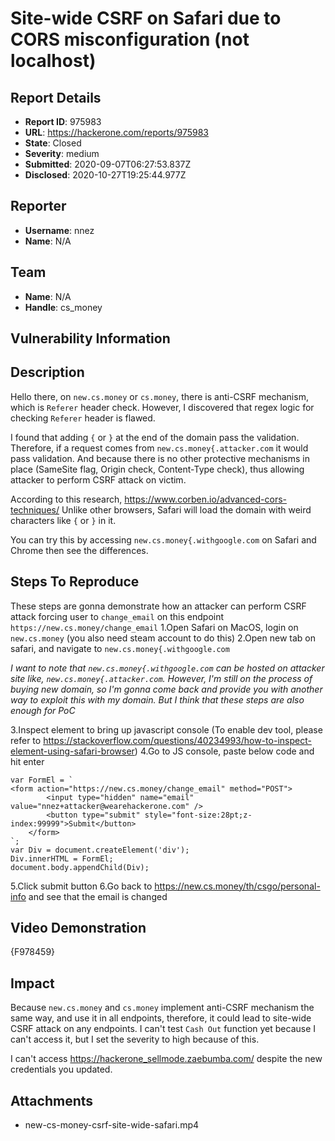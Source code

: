 # Site-wide CSRF on Safari due to CORS misconfiguration (not localhost)

## Report Details
- **Report ID**: 975983
- **URL**: https://hackerone.com/reports/975983
- **State**: Closed
- **Severity**: medium
- **Submitted**: 2020-09-07T06:27:53.837Z
- **Disclosed**: 2020-10-27T19:25:44.977Z

## Reporter
- **Username**: nnez
- **Name**: N/A

## Team
- **Name**: N/A
- **Handle**: cs_money

## Vulnerability Information
## Description
Hello there, on `new.cs.money` or `cs.money`, there is anti-CSRF mechanism, which is `Referer` header check.
However, I discovered that regex logic for checking `Referer` header is flawed.

I found that adding `{` or `}` at the end of the domain pass the validation.
Therefore, if a request comes from `new.cs.money{.attacker.com` it would pass validation.
And because there is no other protective mechanisms in place (SameSite flag, Origin check, Content-Type check), thus allowing attacker to perform CSRF attack on victim.

According to this research, https://www.corben.io/advanced-cors-techniques/
Unlike other browsers, Safari will load the domain with weird characters like `{` or `}` in it.

You can try this by accessing `new.cs.money{.withgoogle.com` on Safari and Chrome then see the differences.

## Steps To Reproduce
These steps are gonna demonstrate how an attacker can perform CSRF attack forcing user to `change_email` on this endpoint `https://new.cs.money/change_email`
1.Open Safari on MacOS, login on `new.cs.money` (you also need steam account to do this)
2.Open new tab on safari, and navigate to `new.cs.money{.withgoogle.com`

*I want to note that `new.cs.money{.withgoogle.com` can be hosted on attacker site like, `new.cs.money{.attacker.com`. However, I'm still on the process of buying new domain, so I'm gonna come back and provide you with another way to exploit this with my domain. But I think that these steps are also enough for PoC*

3.Inspect element to bring up javascript console (To enable dev tool, please refer to https://stackoverflow.com/questions/40234993/how-to-inspect-element-using-safari-browser)
4.Go to JS console, paste below code and hit enter
```
var FormEl = `
<form action="https://new.cs.money/change_email" method="POST">
        <input type="hidden" name="email" value="nnez+attacker@wearehackerone.com" />
        <button type="submit" style="font-size:28pt;z-index:99999">Submit</button>
    </form>
`;
var Div = document.createElement('div');
Div.innerHTML = FormEl;
document.body.appendChild(Div);
```
5.Click submit button
6.Go back to https://new.cs.money/th/csgo/personal-info and see that the email is changed

## Video Demonstration
{F978459}

## Impact

Because `new.cs.money` and `cs.money` implement anti-CSRF mechanism the same way, and use it in all endpoints, therefore, it could lead to site-wide CSRF attack on any endpoints. I can't test `Cash Out` function yet because I can't access it, but I set the severity to high because of this.

I can't access https://hackerone_sellmode.zaebumba.com/ despite the new credentials you updated.

## Attachments
- new-cs-money-csrf-site-wide-safari.mp4

